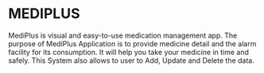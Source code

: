 # MEDIPLUS
MediPlus is visual and easy-to-use medication management app. The purpose of MediPlus Application is to provide medicine detail and the alarm facility for its consumption. It will help you take your medicine in time and safely. This System also allows to user to Add, Update and Delete the data.
